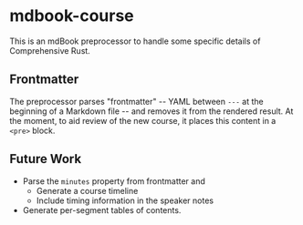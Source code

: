 # mdbook-course

This is an mdBook preprocessor to handle some specific details of Comprehensive
Rust.

## Frontmatter

The preprocessor parses "frontmatter" -- YAML between `---` at the beginning of
a Markdown file -- and removes it from the rendered result. At the moment, to
aid review of the new course, it places this content in a `<pre>` block.

## Future Work

- Parse the `minutes` property from frontmatter and
  - Generate a course timeline
  - Include timing information in the speaker notes
- Generate per-segment tables of contents.
